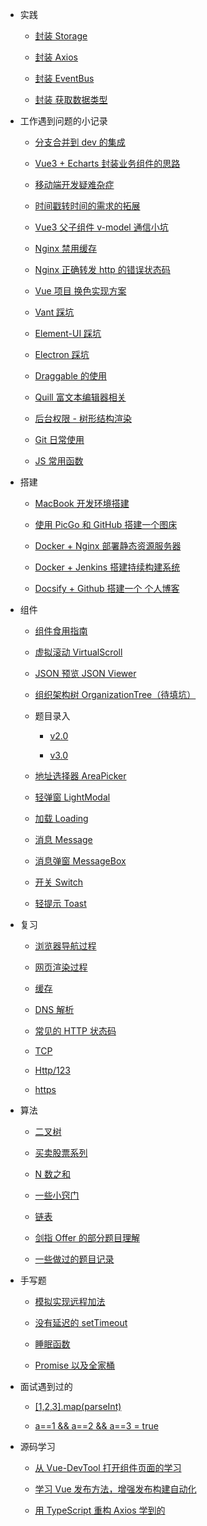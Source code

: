 - 实践

  - [封装 Storage](practices/encapsulating-storage.md)

  - [封装 Axios](practices/encapsulating-axios.md)

  - [封装 EventBus](practices/encapsulating-event-bus.md)

  - [封装 获取数据类型](practices/encapsulating-get-data-type.md)

- 工作遇到问题的小记录

  - [分支合并到 dev 的集成](work/auto-merge-to-dev.md)

  - [Vue3 + Echarts 封装业务组件的思路](work/echarts-component.md)

  - [移动端开发疑难杂症](work/mobile.md)

  - [时间戳转时间的需求的拓展](work/milliseconds-to-format-date.md)

  - [Vue3 父子组件 v-model 通信小坑](work/vue3-setup-props.md)

  - [Nginx 禁用缓存](work/fixing-compulsory-refresh.md)

  - [Nginx 正确转发 http 的错误状态码](work/nginx-correct-http-status.md)

  - [Vue 项目 换色实现方案](work/change-theme.md)

  - [Vant 踩坑](work/vant-bugs.md)

  - [Element-UI 踩坑](work/vue-element-ui.md)

  - [Electron 踩坑](work/electron.md)

  - [Draggable 的使用](work/draggable.md)

  - [Quill 富文本编辑器相关](work/quill.md)

  - [后台权限 - 树形结构渲染](work/auth-group.md)

  - [Git 日常使用](work/git.md)

  - [JS 常用函数](work/js-common-utils.md)

- 搭建

  - [MacBook 开发环境搭建](build/macbook-env.md)

  - [使用 PicGo 和 GitHub 搭建一个图床](build/picgo-github-image-hosting.md)

  - [Docker + Nginx 部署静态资源服务器](build/docker-nginx-static-server.md)

  - [Docker + Jenkins 搭建持续构建系统](build/docker-jenkins-cicd.md)

  - [Docsify + Github 搭建一个 个人博客](build/docsify-github-blog.md)

- 组件

  - [组件食用指南](components/README.md)

  - [虚拟滚动 VirtualScroll](components/VirtualScroll.md)

  - [JSON 预览 JSON Viewer](components/JSONViewer.md)

  - [组织架构树 OrganizationTree（待填坑）](components/organization-tree.md)

  - 题目录入

    - [v2.0](components/QuestionBank/v2.md)

    - [v3.0](components/QuestionBank/v3.md)

  - [地址选择器 AreaPicker](components/AreaPicker.md)

  - [轻弹窗 LightModal](components/LightModal.md)

  - [加载 Loading](components/Loading.md)

  <!-- - [? Collapse](components/Collapse.md) -->

  - [消息 Message](components/Message.md)

  - [消息弹窗 MessageBox](components/MessageBox.md)

  - [开关 Switch](components/Switch.md)

  - [轻提示 Toast](components/Toast.md)

- 复习

  - [浏览器导航过程](review/网页导航过程.md)

  - [网页渲染过程](review/网页渲染过程.md)

  - [缓存](review/网页缓存.md)

  - [DNS 解析](review/dns解析.md)

  - [常见的 HTTP 状态码](review/http状态码.md)

  - [TCP](review/tcp.md)

  - [Http/123](review/http1-3.md)

  - [https](review/https.md)

- 算法

  - [二叉树](algorithm/tree.md)

  - [买卖股票系列](algorithm/sell-stock.md)

  - [N 数之和](algorithm/N数之和.md)

  - [一些小窍门](algorithm/tips.md)

  - [链表](algorithm/link-node.md)

  - [剑指 Offer 的部分题目理解](algorithm/剑指Offer.md)

  - [一些做过的题目记录](algorithm/leetcode.md)

- 手写题

  - [模拟实现远程加法](hand-write/remote-add.md)

  - [没有延迟的 setTimeout](hand-write/zero-timeout-fn.md)

  - [睡眠函数](hand-write/sleep.md)

  - [Promise 以及全家桶](hand-write/Promise.md)

- 面试遇到过的

  - [[1,2,3].map(parseInt)](<interview/[1,2,3].map(parseInt).md>)

  - [a==1 && a==2 && a==3 = true](interview/a==1&&a==2&&a==3=true.md)

- 源码学习

  - [从 Vue-DevTool 打开组件页面的学习](source-code/vue-cli-open-in-editor.md)

  - [学习 Vue 发布方法，增强发布构建自动化](source-code/vue-release.md)

  - [用 TypeScript 重构 Axios 学到的](source-code/typescript-axios.md)
